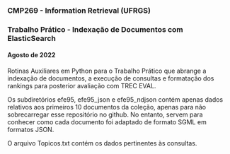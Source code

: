 ### CMP269 - Information Retrieval (UFRGS)
### Trabalho Prático - Indexação de Documentos com ElasticSearch
#### Agosto de 2022

Rotinas Auxiliares em Python para o Trabalho Prático que abrange a indexação de documentos, a execução de consultas e formatação dos rankings para posterior avaliação com TREC EVAL.

Os subdiretórios efe95, efe95_json e efe95_ndjson contém apenas dados relativos aos primeiros 10 documentos da coleção, apenas para não sobrecarregar esse repositório no github. No entanto, servem para conhecer como cada documento foi adaptado de formato SGML em formatos JSON.

O arquivo Topicos.txt contém os dados pertinentes às consultas.

